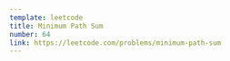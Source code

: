 ```yaml
---
template: leetcode
title: Minimum Path Sum
number: 64
link: https://leetcode.com/problems/minimum-path-sum
---
```

